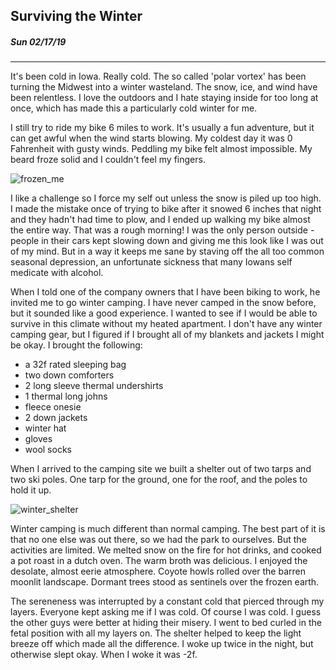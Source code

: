 ## Surviving the Winter
##### Sun 02/17/19

---

It's been cold in Iowa. Really cold. The so called 'polar vortex' has been turning the Midwest into
a winter wasteland. The snow, ice, and wind have been relentless. I love the outdoors and I hate staying 
inside for too long at once, which has made this a particularly cold winter for me. 

I still try to ride my bike 6 miles to work. It's usually a fun adventure, but it can get awful when the wind starts blowing. 
My coldest day it was 0 Fahrenheit with gusty winds.
Peddling my bike felt almost impossible. My beard froze solid and I couldn't feel my fingers.

![frozen_me](images/frozen_me.jpg)

I like a challenge so I force my self out unless the snow is piled up too high. I made the mistake once of 
trying to bike after it snowed 6 inches that night and they hadn't had time to plow, and I ended up walking my 
bike almost the entire way. That was a rough morning! 
I was the only person outside - people in their cars kept slowing down and giving me this look like I was out 
of my mind. 
But in a way it keeps me sane by staving off the all too common seasonal depression, an unfortunate 
sickness that many Iowans self medicate with alcohol.

When I told one of the company owners that I have been biking to work, he invited me to go winter camping. 
I have never camped in the snow before, but it sounded like a good experience. I wanted to see if I would
be able to survive in this climate without my heated apartment. I don't have any winter camping gear, but I 
figured if I brought all of my blankets and jackets I might be okay. I brought the following:

* a 32f rated sleeping bag
* two down comforters
* 2 long sleeve thermal undershirts
* 1 thermal long johns
* fleece onesie
* 2 down jackets
* winter hat
* gloves
* wool socks

When I arrived to the camping site we built a shelter out of two tarps and two ski poles. One tarp for the
ground, one for the roof, and the poles to hold it up. 

![winter_shelter](images/winter_shelter.jpg)

Winter camping is much different than normal camping. The best part of it is that no one else was out there,
so we had the park to ourselves. But the activities are limited. We melted snow on the fire for hot drinks,
and cooked a pot roast in a dutch oven. The warm broth was delicious. I enjoyed the desolate, almost eerie
atmosphere. Coyote howls rolled over the barren moonlit landscape. Dormant trees stood as sentinels over the
frozen earth. 

The sereneness was interrupted by a constant cold that pierced through my layers. Everyone kept asking me if I was
cold. Of course I was cold. I guess the other guys were better at hiding their misery. I went to bed curled
in the fetal position with all my layers on. The shelter helped to keep the light breeze off which
made all the difference. I woke up twice in the night, but otherwise slept okay. When I woke it was -2f. 

